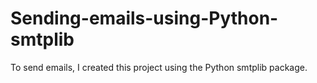 # Sending-emails-using-Python-smtplib
To send emails, I created this project using the Python smtplib package.
